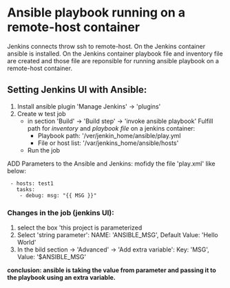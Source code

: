 # Ansible playbook running on a remote-host container

Jenkins connects throw ssh to remote-host. On the Jenkins container ansible is installed. On the Jenkins container playbook file and inventory file are created and those file are reponsible for running ansible playbook on a remote-host container.

## Setting Jenkins UI with Ansible:
1. Install ansible plugin
   'Manage Jenkins' -> 'plugins'
2. Create w test job
   - in section 'Build' -> 'Build step' -> 'invoke ansible playbook'
     Fulfill path for _inventory_ and _playbook file_ on a jenkins container:
     - Playbook path: '/ver/jenkin_home/ansible/play.yml
     - File or host list: '/var/jenkins_home/ansible/hosts'
   - Run the job

ADD Parameters to the Ansible and Jenkins:
mofidy the file 'play.xml' like below:
```
 - hosts: test1
   tasks:
    - debug: msg: "{{ MSG }}"
```
### Changes in the job (jenkins UI):
1. select the box 'this project is parameterized
2. Select 'string parameter': NAME: 'ANSIBLE_MSG', Default Value: 'Hello World'
3. In the bild section -> 'Advanced' -> 'Add extra variable': Key: 'MSG', Value: '$ANSIBLE_MSG'

**conclusion: ansible is taking the value from parameter and passing it to the playbook using an extra variable.**
